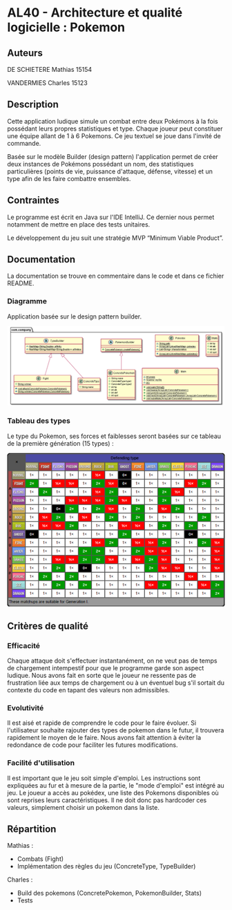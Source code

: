 # AL40 - Architecture et qualité logicielle : Pokemon
## Auteurs 

DE SCHIETERE Mathias 15154 

VANDERMIES Charles 15123 

 

## Description 

Cette application ludique simule un combat entre deux Pokémons à la fois possédant leurs propres statistiques et type. Chaque joueur peut constituer une équipe allant de 1 à 6 Pokemons. Ce jeu textuel se joue dans l'invité de commande.

Basée sur le modèle Builder (design pattern) l'application permet de créer deux instances de Pokémons possédant un nom, des statistiques particulières (points de vie, puissance d'attaque, défense, vitesse) et un type afin de les faire combattre ensembles. 




## Contraintes 

Le programme est écrit en Java sur l'IDE IntelliJ. Ce dernier nous permet notamment de mettre en place des tests unitaires. 

Le développement du jeu suit une stratégie MVP “Minimum Viable Product”. 

 

## Documentation 

La documentation se trouve en commentaire dans le code et dans ce fichier README. 

### Diagramme

Application basée sur le design pattern builder.

![alt text](https://github.com/CVandermies/Architecture_Pokemon/blob/master/docs/parser.png?raw=true)

### Tableau des types

Le type du Pokemon, ses forces et faiblesses seront basées sur ce tableau de la première génération (15 types) :

![alt text](https://github.com/CVandermies/Architecture_Pokemon/blob/master/docs/TypeAffinities.png?raw=true)

## Critères de qualité

### Efficacité

Chaque attaque doit s'effectuer instantanément, on ne veut pas de temps de chargement intempestif pour que le programme garde son aspect ludique. Nous avons fait en sorte que le joueur ne ressente pas de frustration liée aux temps de chargement ou à un éventuel bug s'il sortait du contexte du code en tapant des valeurs non admissibles. 

### Evolutivité

Il est aisé et rapide de comprendre le code pour le faire évoluer. Si l'utilisateur souhaite rajouter des types de pokemon dans le futur, il trouvera rapidement le moyen de le faire. Nous avons fait attention à éviter la redondance de code pour faciliter les futures modifications.

### Facilité d'utilisation 

Il est important que le jeu soit simple d'emploi. Les instructions sont expliquées au fur et à mesure de la partie, le "mode d'emploi" est intégré au jeu. 
Le joueur a accès au pokédex, une liste des Pokemons disponibles où sont reprises leurs caractéristiques. Il ne doit donc pas hardcoder ces valeurs, simplement choisir un pokemon dans la liste.

 

## Répartition 

Mathias :  
- Combats (Fight)
- Implémentation des règles du jeu (ConcreteType, TypeBuilder)

Charles :  
- Build des pokemons (ConcretePokemon, PokemonBuilder, Stats)
- Tests

 

 

 
